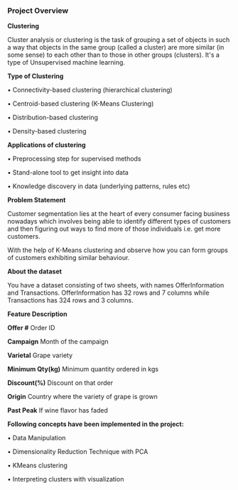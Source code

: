 ### Project Overview

 **Clustering**

Cluster analysis or clustering is the task of grouping a set of objects in such a way that objects in the same group (called a cluster) are more similar (in some sense) to each other than to those in other groups (clusters). It's a type of Unsupervised machine learning.

**Type of Clustering**

•	Connectivity-based clustering (hierarchical clustering)

•	Centroid-based clustering (K-Means Clustering)

•	Distribution-based clustering

•	Density-based clustering


**Applications of clustering**

•	Preprocessing step for supervised methods

•	Stand-alone tool to get insight into data

•	Knowledge discovery in data (underlying patterns, rules etc)


**Problem Statement**

Customer segmentation lies at the heart of every consumer facing business nowadays which involves being able to identify different types of customers and then figuring out ways to find more of those individuals i.e. get more customers.

With the help of K-Means clustering and observe how you can form groups of customers exhibiting similar behaviour.

**About the dataset**

You have a dataset consisting of two sheets, with names OfferInformation and Transactions. OfferInformation has 32 rows and 7 columns while Transactions has 324 rows and 3 columns.


**Feature	    Description**

**Offer #**	       Order ID

**Campaign**      Month of the campaign

**Varietal**	       Grape variety

**Minimum Qty(kg)**	   Minimum quantity ordered in kgs

**Discount(%)**	     Discount on that order

**Origin**	            Country where the variety of grape is grown

**Past Peak**	     If wine flavor has faded



**Following concepts have been implemented in the project:**

•	Data Manipulation

•	Dimensionality Reduction Technique with PCA

•	KMeans clustering

•	Interpreting clusters with visualization



